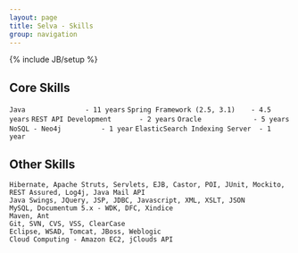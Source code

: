 ```yaml
---
layout: page
title: Selva - Skills
group: navigation
---
```

{% include JB/setup %}


## Core Skills

`Java				- 11 years`
`Spring Framework (2.5, 3.1)	- 4.5 years`
`REST API Development		- 2 years`
`Oracle	 			- 5 years`
`NoSQL - Neo4j			- 1 year`
`ElasticSearch Indexing Server	- 1 year`


## Other Skills

```
Hibernate, Apache Struts, Servlets, EJB, Castor, POI, JUnit, Mockito, REST Assured, Log4j, Java Mail API
Java Swings, JQuery, JSP, JDBC, Javascript, XML, XSLT, JSON
MySQL, Documentum 5.x - WDK, DFC, Xindice
Maven, Ant
Git, SVN, CVS, VSS, ClearCase
Eclipse, WSAD, Tomcat, JBoss, Weblogic
Cloud Computing - Amazon EC2, jClouds API
```